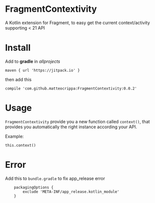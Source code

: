# FragmentContextivity

A Kotlin extension for Fragment, to easy get the current context/activity supporting < 21 API

# Install

Add to **gradle** in _allprojects_

```
maven { url 'https://jitpack.io' }
```

then add this

```
compile 'com.github.matteocrippa:FragmentContextivity:0.0.2'
```

# Usage
`FragmentContextivity` provide you a new function called `context()`, that provides you automatically the right instance according your API.

Example:

```
this.context()
```

# Error

Add this to `bundle.gradle` to fix app_release error

```
    packagingOptions {
        exclude 'META-INF/app_release.kotlin_module'
    }
```

